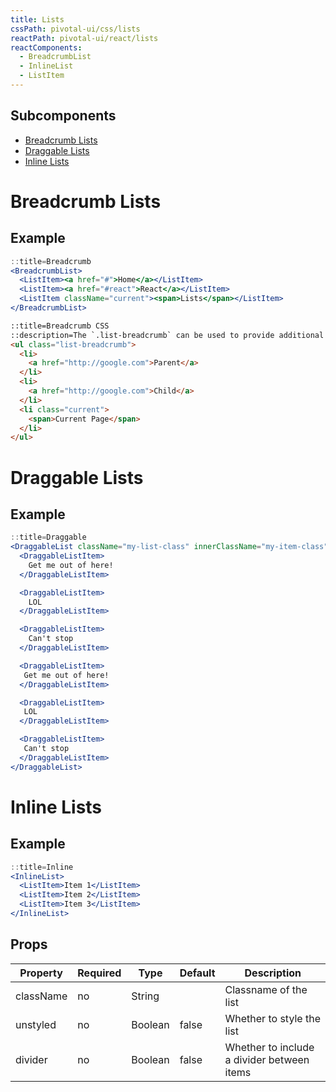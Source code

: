 ```yaml
---
title: Lists
cssPath: pivotal-ui/css/lists
reactPath: pivotal-ui/react/lists
reactComponents:
  - BreadcrumbList
  - InlineList
  - ListItem
---
```


## Subcomponents

- [Breadcrumb Lists](#breadcrumb-lists)
- [Draggable Lists](#draggable-lists)
- [Inline Lists](#inline-lists)

# Breadcrumb Lists

## Example

```jsx
::title=Breadcrumb
<BreadcrumbList>
  <ListItem><a href="#">Home</a></ListItem>
  <ListItem><a href="#react">React</a></ListItem>
  <ListItem className="current"><span>Lists</span></ListItem>
</BreadcrumbList>
```

```html
::title=Breadcrumb CSS
::description=The `.list-breadcrumb` can be used to provide additional page navigation. Breadcrumbs use their own monospace font-family.
<ul class="list-breadcrumb">
  <li>
    <a href="http://google.com">Parent</a>
  </li>
  <li>
    <a href="http://google.com">Child</a>
  </li>
  <li class="current">
    <span>Current Page</span>
  </li>
</ul>
```

# Draggable Lists

## Example

```jsx
::title=Draggable
<DraggableList className="my-list-class" innerClassName="my-item-class">
  <DraggableListItem>
    Get me out of here!
  </DraggableListItem>

  <DraggableListItem>
    LOL
  </DraggableListItem>

  <DraggableListItem>
    Can't stop
  </DraggableListItem>

  <DraggableListItem>
   Get me out of here!
  </DraggableListItem>

  <DraggableListItem>
   LOL
  </DraggableListItem>

  <DraggableListItem>
   Can't stop
  </DraggableListItem>
</DraggableList>
```

# Inline Lists

## Example

```jsx
::title=Inline
<InlineList>
  <ListItem>Item 1</ListItem>
  <ListItem>Item 2</ListItem>
  <ListItem>Item 3</ListItem>
</InlineList>
```

## Props

Property | Required | Type | Default | Description
---------|----------|------|---------|------------
className | no | String  |       | Classname of the list
unstyled  | no | Boolean | false | Whether to style the list
divider   | no | Boolean | false | Whether to include a divider between items
